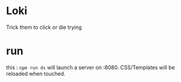 # Loki
Trick them to click or die trying


# run
this : `npm run ds` will launch a server on :8080. CSS/Templates will be reloaded when touched.
